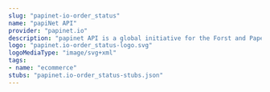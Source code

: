 ```yaml
---
slug: "papinet-io-order_status"
name: "papiNet API"
provider: "papinet.io"
description: "papinet API is a global initiative for the Forst and Paper supply chain."
logo: "papinet.io-order_status-logo.svg"
logoMediaType: "image/svg+xml"
tags:
- name: "ecommerce"
stubs: "papinet.io-order_status-stubs.json"
---
```


